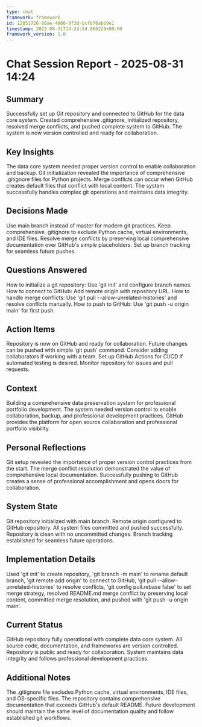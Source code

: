 ```yaml
---
type: chat
framework: framework
id: 12851726-80ae-4860-9f3d-bcfb76abb9e1
timestamp: 2025-08-31T14:24:54.866229+00:00
framework_version: 1.0
---
```


# Chat Session Report - 2025-08-31 14:24

## Summary
Successfully set up Git repository and connected to GitHub for the data core system. Created comprehensive .gitignore, initialized repository, resolved merge conflicts, and pushed complete system to GitHub. The system is now version controlled and ready for collaboration.

## Key Insights
The data core system needed proper version control to enable collaboration and backup. Git initialization revealed the importance of comprehensive .gitignore files for Python projects. Merge conflicts can occur when GitHub creates default files that conflict with local content. The system successfully handles complex git operations and maintains data integrity.

## Decisions Made
Use main branch instead of master for modern git practices. Keep comprehensive .gitignore to exclude Python cache, virtual environments, and IDE files. Resolve merge conflicts by preserving local comprehensive documentation over GitHub's simple placeholders. Set up branch tracking for seamless future pushes.

## Questions Answered
How to initialize a git repository: Use 'git init' and configure branch names. How to connect to GitHub: Add remote origin with repository URL. How to handle merge conflicts: Use 'git pull --allow-unrelated-histories' and resolve conflicts manually. How to push to GitHub: Use 'git push -u origin main' for first push.

## Action Items
Repository is now on GitHub and ready for collaboration. Future changes can be pushed with simple 'git push' command. Consider adding collaborators if working with a team. Set up GitHub Actions for CI/CD if automated testing is desired. Monitor repository for issues and pull requests.

## Context
Building a comprehensive data preservation system for professional portfolio development. The system needed version control to enable collaboration, backup, and professional development practices. GitHub provides the platform for open source collaboration and professional portfolio visibility.

## Personal Reflections
Git setup revealed the importance of proper version control practices from the start. The merge conflict resolution demonstrated the value of comprehensive local documentation. Successfully pushing to GitHub creates a sense of professional accomplishment and opens doors for collaboration.

## System State
Git repository initialized with main branch. Remote origin configured to GitHub repository. All system files committed and pushed successfully. Repository is clean with no uncommitted changes. Branch tracking established for seamless future operations.

## Implementation Details
Used 'git init' to create repository, 'git branch -m main' to rename default branch, 'git remote add origin' to connect to GitHub, 'git pull --allow-unrelated-histories' to resolve conflicts, 'git config pull.rebase false' to set merge strategy, resolved README.md merge conflict by preserving local content, committed merge resolution, and pushed with 'git push -u origin main'.

## Current Status
GitHub repository fully operational with complete data core system. All source code, documentation, and frameworks are version controlled. Repository is public and ready for collaboration. System maintains data integrity and follows professional development practices.

## Additional Notes
The .gitignore file excludes Python cache, virtual environments, IDE files, and OS-specific files. The repository contains comprehensive documentation that exceeds GitHub's default README. Future development should maintain the same level of documentation quality and follow established git workflows.
